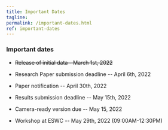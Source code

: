 ```yaml
---
title: Important Dates
tagline: 
permalink: /important-dates.html
ref: important-dates
---
```


### Important dates

* <del>Release of initial data - March 1st, 2022</del>

* Research Paper submission deadline -- April 6th, 2022

* Paper notification -- April 30th, 2022

* Results submission deadline -- May 15th, 2022

* Camera-ready version due -- May 15, 2022

* Workshop at ESWC -- May 29th, 2022 (09:00AM-12:30PM)
